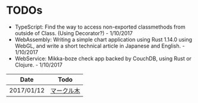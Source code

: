# TODOs

* TypeScript: Find the way to access non-exported classmethods from outside of Class. (Using Decorator?) - 1/10/2017
* WebAssembly: Writing a simple chart application using Rust 1.14.0 using WebGL, and write a short technical article in Japanese and English. - 1/10/2017
* WebService: Mikka-boze check app backed by CouchDB, using Rust or Clojure. - 1/10/2017


|Date|Todo|
|---|---|
| 2017/01/12|[マークル木](https://siguniang.wordpress.com/2015/04/11/notes-on-merkle-tree/)|